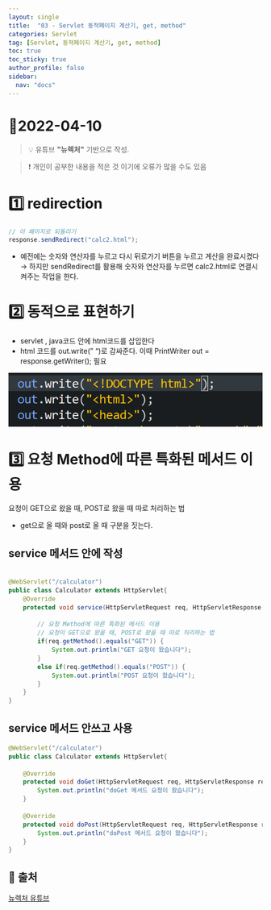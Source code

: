 ```yaml
---
layout: single
title:  "03 - Servlet 동적페이지 계산기, get, method"
categories: Servlet 
tag: [Servlet, 동적페이지 계산기, get, method]
toc: true
toc_sticky: true
author_profile: false
sidebar:
  nav: "docs"
---
```



# 🎲2022-04-10

<!--Quote-->
> 💡 유튜브 **"뉴렉처"** 기반으로 작성.

> ❗ 개인이 공부한 내용을 적은 것 이기에 오류가 많을 수도 있음 


# 1️⃣ redirection

```java
// 이 페이지로 되돌리기
response.sendRedirect("calc2.html");
```

- 예전에는 숫자와 연산자를 누르고 다시 뒤로가기 버튼을 누르고 계산을 완료시켰다 → 하지만 sendRedirect를 활용해 숫자와 연산자를 누르면 calc2.html로 연결시켜주는 작업을 한다.



# 2️⃣ 동적으로 표현하기

- servlet , java코드 안에 html코드를 삽입한다
- html 코드를 out.write(” “)로 감싸준다. 이때 PrintWriter out = response.getWriter(); 필요

![1.png](/assets/images/posts/2022-04-10/1.png)



# 3️⃣ 요청 Method에 따른 특화된 메서드 이용

요청이 GET으로 왔을 때, POST로 왔을 때 따로 처리하는 법

- get으로 올 때와 post로 올 때 구분을 짓는다.

## service 메서드 안에 작성

```java

@WebServlet("/calculator")
public class Calculator extends HttpServlet{
	@Override
	protected void service(HttpServletRequest req, HttpServletResponse resp) throws ServletException, IOException {
		
		// 요청 Method에 따른 특화된 메서드 이용
		// 요청이 GET으로 왔을 때, POST로 왔을 때 따로 처리하는 법 
		if(req.getMethod().equals("GET")) {
			System.out.println("GET 요청이 왔습니다");
		}
		else if(req.getMethod().equals("POST")) {
			System.out.println("POST 요청이 왔습니다");
		}
	}
}
```

## service 메서드 안쓰고 사용

```java
@WebServlet("/calculator")
public class Calculator extends HttpServlet{
	
	@Override
	protected void doGet(HttpServletRequest req, HttpServletResponse resp) throws ServletException, IOException {
		System.out.println("doGet 메서드 요청이 왔습니다");
	}
	
	@Override
	protected void doPost(HttpServletRequest req, HttpServletResponse resp) throws ServletException, IOException {
		System.out.println("doPost 메서드 요청이 왔습니다");
	}
}
```


## 📑 출처 
[뉴렉처 유튜브](https://www.youtube.com/channel/UC5-ixpj8DioZqmrasj6Ihpw) 

